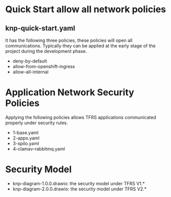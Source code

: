 # Quick Start allow all network policies

## knp-quick-start.yaml
It has the following three policies, these policies will open all communications. Typically they can be applied at the early stage of the project during the development phase.
* deny-by-default
* allow-from-openshift-ingress
* allow-all-internal

# Application Network Security Policies
Applying the following policies allows TFRS applications communicated properly under security rules.
* 1-base.yaml
* 2-apps.yaml
* 3-spilo.yaml
* 4-clamav-rabbitmq.yaml

# Security Model
* knp-diagram-1.0.0.drawio: the security model under TFRS V1.*
* knp-diagram-2.0.0.drawio: the security model under TFRS V2.*



